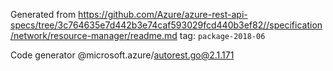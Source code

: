 Generated from https://github.com/Azure/azure-rest-api-specs/tree/3c764635e7d442b3e74caf593029fcd440b3ef82//specification/network/resource-manager/readme.md tag: `package-2018-06`

Code generator @microsoft.azure/autorest.go@2.1.171


